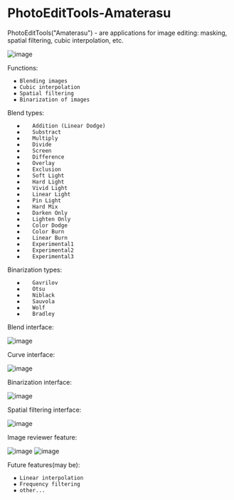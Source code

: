 # PhotoEditTools-Amaterasu
PhotoEditTools("Amaterasu") - are applications for image editing: masking, spatial filtering, cubic interpolation, etc.


 ![image](https://user-images.githubusercontent.com/46007591/120107136-7e9e5f80-c168-11eb-88d5-219fe95f892d.png)

Functions:

      ⦁	Blending images
      ⦁	Cubic interpolation
      ⦁	Spatial filtering
      ⦁	Binarization of images

Blend types:

       ⦁	Addition (Linear Dodge)
       ⦁	Substract
       ⦁	Multiply
       ⦁	Divide
       ⦁	Screen
       ⦁	Difference
       ⦁	Overlay
       ⦁	Exclusion
       ⦁	Soft Light
       ⦁	Hard Light
       ⦁	Vivid Light
       ⦁	Linear Light
       ⦁	Pin Light
       ⦁	Hard Mix
       ⦁	Darken Only
       ⦁	Lighten Only
       ⦁	Color Dodge
       ⦁	Color Burn
       ⦁	Linear Burn
       ⦁	Experimental1
       ⦁	Experimental2
       ⦁	Experimental3

Binarization types:

       ⦁	Gavrilov
       ⦁	Otsu
       ⦁	Niblack
       ⦁	Sauvola
       ⦁	Wolf
       ⦁	Bradley

Blend interface:


![image](https://user-images.githubusercontent.com/46007591/120107152-8a8a2180-c168-11eb-91fb-ceb5ea749e01.png)

Curve interface:


![image](https://user-images.githubusercontent.com/46007591/120107155-91189900-c168-11eb-9e0d-f0ac4a4c3e91.png)
 

Binarization interface:

![image](https://user-images.githubusercontent.com/46007591/120107160-9675e380-c168-11eb-869b-5603e3953bc1.png)
 
Spatial filtering interface:


![image](https://user-images.githubusercontent.com/46007591/120107166-a2fa3c00-c168-11eb-90f4-36ecf99526ae.png)

Image reviewer feature:


![image](https://user-images.githubusercontent.com/46007591/120107174-ab527700-c168-11eb-872e-7e5e875ce517.png)
![image](https://user-images.githubusercontent.com/46007591/120107179-b0172b00-c168-11eb-9359-e89c97cde864.png)

Future features(may be):

      ⦁	Linear interpolation
      ⦁	Frequency filtering
      ⦁	other...







